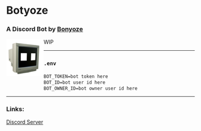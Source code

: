 # Botyoze
### A Discord Bot by [Bonyoze](https://github.com/bonyoze)

<img align="left" width="100" height="100" src="https://raw.githubusercontent.com/Bonyoze/discordjs-botyoze/main/src/assets/bot_icon.png">

WIP

---

### `.env`
```
BOT_TOKEN=bot token here
BOT_ID=bot user id here
BOT_OWNER_ID=bot owner user id here
```

---

### Links:
[Discord Server](https://discord.gg/hnf57sjJDP)

